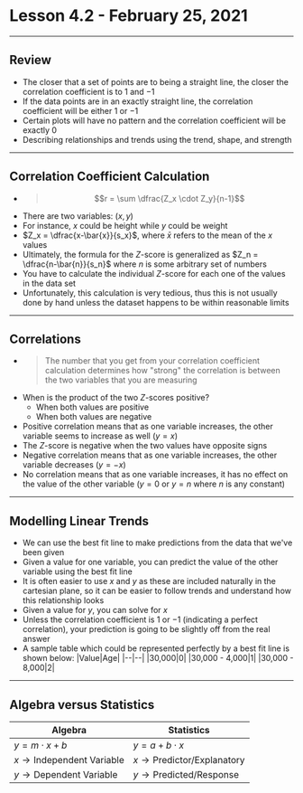 # Lesson 4.2 - February 25, 2021
****
## Review
- The closer that a set of points are to being a straight line, the closer the correlation coefficient is to $1$ and $-1$
- If the data points are in an exactly straight line, the correlation coefficient will be either $1$ or $-1$
- Certain plots will have no pattern and the correlation coefficient will be exactly $0$
- Describing relationships and trends using the trend, shape, and strength

****
## Correlation Coefficient Calculation
- >$$r = \sum \dfrac{Z_x \cdot Z_y}{n-1}$$
- There are two variables: $(x,y)$
- For instance, $x$ could be height while $y$ could be weight
- $Z_x = \dfrac{x-\bar{x}}{s_x}$, where $\bar{x}$ refers to the mean of the $x$ values
- Ultimately, the formula for the $Z$-score is generalized as $Z_n = \dfrac{n-\bar{n}}{s_n}$ where $n$ is some arbitrary set of numbers
- You have to calculate the individual $Z$-score for each one of the values in the data set
- Unfortunately, this calculation is very tedious, thus this is not usually done by hand unless the dataset happens to be within reasonable limits

****
## Correlations
- >The number that you get from your correlation coefficient calculation determines how "strong" the correlation is between the two variables that you are measuring
- When is the product of the two $Z$-scores positive?
	- When both values are positive
	- When both values are negative
- Positive correlation means that as one variable increases, the other variable seems to increase as well ($y=x$)
- The $Z$-score is negative when the two values have opposite signs
- Negative correlation means that as one variable increases, the other variable decreases ($y=-x$)
- No correlation means that as one variable increases, it has no effect on the value of the other variable ($y=0$ or $y=n$ where $n$ is any constant)

****
## Modelling Linear Trends
- We can use the best fit line to make predictions from the data that we've been given
- Given a value for one variable, you can predict the value of the other variable using the best fit line
- It is often easier to use $x$ and $y$ as these are included naturally in the cartesian plane, so it can be easier to follow trends and understand how this relationship looks
- Given a value for $y$, you can solve for $x$
- Unless the correlation coefficient is $1$ or $-1$ (indicating a perfect correlation), your prediction is going to be slightly off from the real answer
- A sample table which could be represented perfectly by a best fit line is shown below:
|Value|Age|
|--|--|
|30,000|0|
|30,000 - 4,000|1|
|30,000 - 8,000|2|

****
## Algebra versus Statistics
|Algebra|Statistics|
|--|--|
|$y=m \cdot x + b$|$y = a + b \cdot x$|
|$x \rightarrow \text{Independent Variable}$|$x \rightarrow \text{Predictor/Explanatory}$|
|$y \rightarrow \text{Dependent Variable}$|$y \rightarrow \text{Predicted/Response}$|